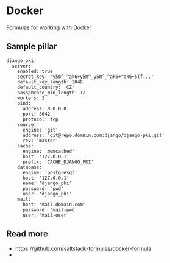 
# Docker

Formulas for working with Docker

## Sample pillar

    django_pki:
      server:
        enabled: true
        secret_key: 'y5m^_^ak6+y5m^_y5m^_^ak6+^ak6+5(f...'
        default_key_length: 2048
        default_country: 'CZ'
        passphrase_min_length: 12
        workers: 3
        bind:
          address: 0.0.0.0
          port: 8642
          protocol: tcp
        source:
          engine: 'git'
          address: 'git@repo.domain.com:django/django-pki.git'
          rev: 'master'
        cache:
          engine: 'memcached'
          host: '127.0.0.1'
          prefix: 'CACHE_DJANGO_PKI'
        database:
          engine: 'postgresql'
          host: '127.0.0.1'
          name: 'django_pki'
          password: 'pwd'
          user: 'django_pki'
        mail:
          host: 'mail.domain.com'
          password: 'mail-pwd'
          user: 'mail-user'

## Read more

* https://github.com/saltstack-formulas/docker-formula
* 